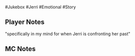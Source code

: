 #Jukebox #Jerri #Emotional #Story
## Player Notes
"specifically in my mind for when Jerri is confronting her past"
## MC Notes